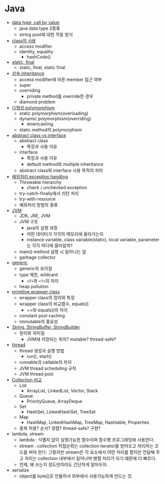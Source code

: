 # Java
- [data type, call by value](https://hyelie.tistory.com/entry/Data-types-String-constant-pool-Call-by-value)
    - java data type 2종류
    - string pool에 대한 작동 방식
- [class의 사용](https://hyelie.tistory.com/entry/Java-Class)
    - access modifier
    - identity, equality
        - hashCode()
- [static, final](https://hyelie.tistory.com/entry/Java-static-final)
    - static, final, static final
- [상속 inheritance](https://hyelie.tistory.com/entry/Java-Inheritance)
    - access modifier에 따른 member 접근 여부
    - super
    - overriding
        - private method를 override한 경우
    - diamond problem
- [다형성 polymorphism](https://hyelie.tistory.com/entry/Java-Polymorphism)
    - static polymorphism(overloading)
    - dynamic polymorphism(overriding)
        - downcasting
    - static method의 polymorphism
- [abstract class vs interface](https://hyelie.tistory.com/entry/Java-abstract-class-vs-interface)
    - abstract class
        - 특징과 사용 이유
    - interface
        - 특징과 사용 이유
        - default method와 multiple inheritance
    - abstract class와 interface 사용 목적의 차이
- [예외처리 exception handling](https://hyelie.tistory.com/entry/Java-Exception-Handling)
    - Throwable hierarchy
        - check / unchecked exception
    - try-catch-finally에서 리턴 처리
    - try-with-resource
    - 예외처리 방법의 종류
- [JVM](https://hyelie.tistory.com/entry/Java-Java-Virtual-Machine)
    - JDK, JRE, JVM
    - JVM 구조
        - java의 실행 과정
        - 어떤 데이터가 각각의 메모리에 올라가는지
        - instance variable, class variable(static), local variable, parameter는 각각 어디에 올라갈까?
    - main() method 실행 시 일어나는 일
    - garbage collector
- [generic](https://hyelie.tistory.com/entry/Java-Generic)
    - generic의 유의점
    - type 제한, wildcard
        - `<T>`와 `<?>`의 차이
    - heap pollution
- [primitive wrapper class](https://hyelie.tistory.com/entry/Java-Primitive-Wrapper-Class)
    - wrapper class의 정의와 특징
    - wrapper class의 비교함수, equals()
        - ==와 equals()의 차이
    - constant pool caching
    - immutable의 중요성
- [String, StringBuffer, StringBuilder](https://hyelie.tistory.com/entry/Java-String-vs-StringBuffer-vs-StringBuilder)
    - 원리와 차이점
        - JVM에 저장되는 위치? mutable? thread-safe?
- [thread](https://hyelie.tistory.com/entry/Java-Multi-Thread)
    - thread 생성과 실행 방법
        - run(), start()
    - runnable과 callable의 차이
    - JVM thread scheduling 규칙
    - JVM thread pool
- [Collection 비교](https://hyelie.tistory.com/entry/Java-Collection)
    - List
        -  ArrayList, LinkedList, Vector, Stack
    - Queue
        - PriorityQueue, ArrayDeque
    - Set
        - HashSet, LinkedHashSet, TreeSet
    - Map
        - HashMap, LinkedHashMap, TreeMap, Hashtable, Properties
    - 중복 허용? 순서? 정렬? thread-safe? 구현?
- lambda, stream
    - lambda : 식별자 없이 실행가능한 함수이며 함수형 프로그래밍에 사용한다.
    - stream : collection 직접순회는 collection iterator를 받아오고 처리하는 코드를 써야 한다. 그렇지만 stream은 각 요소에서 어떤 처리를 할지만 전달해 주고 처리는 collection 내부에서 일어나며 병렬 처리가 되기 떄문에 더 빠르다.
  - 언제, 왜 쓰는지 정도만이라도 간단하게 알아두자.
- serialize
    - object를 byte[]로 만들어서 외부에서 사용가능하게 만드는 것.